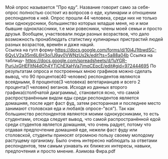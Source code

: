 Мой опрос называется "Про еду". Название говорит само за себя- опрос полностью состоит из вопросов о еде, кулинарии и отношении респондентов к ней. Опрос прошли 44 человека, среди них не только мои однокурсники, большинство которых младше меня, но и мои бывшие одноклассники, т.е мои ровесники, члены моей семьи и просто друзья. Вообщем, участвовали люди разных возраствов, что дало возможность пронаблюдать статистику кулинарных пристрастий людей разных возрастов, времён и даже наций.  
Ссылка на гугл форму-https://docs.google.com/forms/d/10i4J1tbwdSC-6QvLV2a35m6L6H3oi1J9ay0VWNzUs2k/edit?ts=5a88a04b
Ссылка на таблицу- https://docs.google.com/spreadsheets/d/1uYGR-PurjJxGHEFltN4dOh4YTjChEXaHVa7jmqCEpcE/edit#gid=972444695
По результатам опроса и построенных мною графиков можно сделать вывод, что 90 процентов(40 человек) респондентов являются всеядными, 8 процентов(3 человека) вегетарианцев и всего 2 процента(1 человек) веганов.
Исходя из данных второго графика(столбчатой диаграммы), становится ясно, что самой распространённым видом еды среди респондентов является домашняя, после идет фаст фуд, затем ресторанная и последнее место занимают столовская еда и любая(в опросе-"вся").
Так как большинство респондентов являются моими однокурсниками, то есть студентами, отсюда следует вывод, что самой распространённой едой среди студентов является домашняя, что очень радует, потому что отдавая предпочтение домашней еде, нежели фаст фуду или столовской, студенты приносят огромною пользу своему молодому растущему организму.
Было очень интересно наблюдать за ответами респондентов, тем самым узнавать их ближе:их интересы, навыки, предпочтения и просто мнение.
Азимова Фира.pdf

